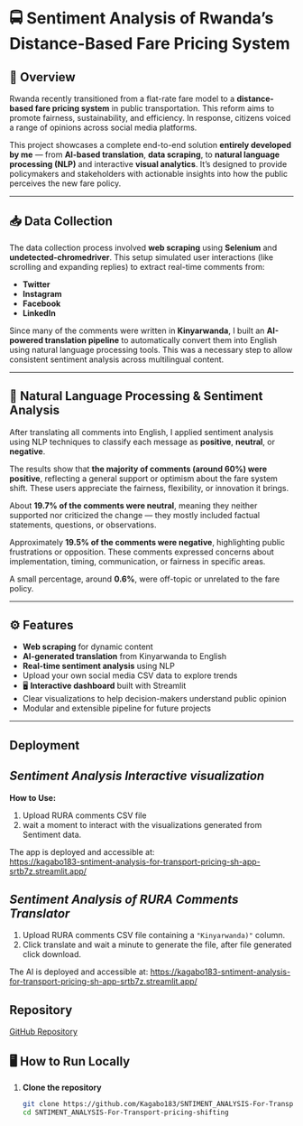 # 🚍 Sentiment Analysis of Rwanda’s Distance-Based Fare Pricing System

## 📘 Overview

Rwanda recently transitioned from a flat-rate fare model to a **distance-based fare pricing system** in public transportation. This reform aims to promote fairness, sustainability, and efficiency. In response, citizens voiced a range of opinions across social media platforms.

This project showcases a complete end-to-end solution **entirely developed by me** — from **AI-based translation**, **data scraping**, to **natural language processing (NLP)** and interactive **visual analytics**. It’s designed to provide policymakers and stakeholders with actionable insights into how the public perceives the new fare policy.

---

## 📥 Data Collection
The data collection process involved **web scraping** using **Selenium** and **undetected-chromedriver**. This setup simulated user interactions (like scrolling and expanding replies) to extract real-time comments from:

- **Twitter**
- **Instagram**
- **Facebook**
- **LinkedIn**

Since many of the comments were written in **Kinyarwanda**, I built an **AI-powered translation pipeline** to automatically convert them into English using natural language processing tools. This was a necessary step to allow consistent sentiment analysis across multilingual content.

---

## 🧠 Natural Language Processing & Sentiment Analysis

After translating all comments into English, I applied sentiment analysis using NLP techniques to classify each message as **positive**, **neutral**, or **negative**.  

The results show that **the majority of comments (around 60%) were positive**, reflecting a general support or optimism about the fare system shift. These users appreciate the fairness, flexibility, or innovation it brings.  

About **19.7% of the comments were neutral**, meaning they neither supported nor criticized the change — they mostly included factual statements, questions, or observations.  

Approximately **19.5% of the comments were negative**, highlighting public frustrations or opposition. These comments expressed concerns about implementation, timing, communication, or fairness in specific areas.  

A small percentage, around **0.6%**, were off-topic or unrelated to the fare policy.

---

## ⚙️ Features

-  **Web scraping** for dynamic content
-  **AI-generated translation** from Kinyarwanda to English
-  **Real-time sentiment analysis** using NLP
-  Upload your own social media CSV data to explore trends
- 🖥 **Interactive dashboard** built with Streamlit
-  Clear visualizations to help decision-makers understand public opinion
-  Modular and extensible pipeline for future projects

---

## Deployment
## _Sentiment Analysis Interactive visualization_
**How to Use:**

1. Upload RURA comments CSV file
2. wait a moment to interact with the visualizations generated from Sentiment data.

The app is deployed and accessible at:  
https://kagabo183-sntiment-analysis-for-transport-pricing-sh-app-srtb7z.streamlit.app/

## _Sentiment Analysis of RURA Comments Translator_

1. Upload RURA comments CSV file containing a `"Kinyarwanda)"` column.
2. Click translate and wait a minute to generate the file, after file generated click download.

The AI is deployed and accessible at:
https://kagabo183-sntiment-analysis-for-transport-pricing-sh-app-srtb7z.streamlit.app/

## Repository

[GitHub Repository](https://github.com/Kagabo183/SNTIMENT_ANALYSIS-For-Transport-pricing-shifting)

## 🖥️ How to Run Locally
1. **Clone the repository**
   ```bash
   git clone https://github.com/Kagabo183/SNTIMENT_ANALYSIS-For-Transport-pricing-shifting
   cd SNTIMENT_ANALYSIS-For-Transport-pricing-shifting
